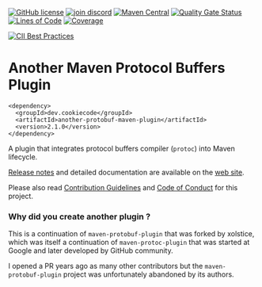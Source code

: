 [![GitHub license](https://img.shields.io/badge/license-Apache%202-blue.svg)](https://github.com/sebastienvermeille/another-protobuf-maven-plugin/blob/master/LICENSE)
[![join discord](https://img.shields.io/badge/join%20discord-gray?style=flat&logo=discord&link=https://discord.gg/uqQ2SWCQCb)](https://discord.gg/uqQ2SWCQCb)
[![Maven Central](https://img.shields.io/maven-central/v/dev.cookiecode/another-protobuf-maven-plugin.svg)](https://mvnrepository.com/artifact/dev.cookiecode/another-protobuf-maven-plugin/)
[![Quality Gate Status](https://sonarcloud.io/api/project_badges/measure?project=dev.cookiecode%3Aanother-protobuf-maven-plugin&metric=alert_status)](https://sonarcloud.io/summary/new_code?id=dev.cookiecode%3Aanother-protobuf-maven-plugin)
[![Lines of Code](https://sonarcloud.io/api/project_badges/measure?project=dev.cookiecode%3Aanother-protobuf-maven-plugin&metric=ncloc)](https://sonarcloud.io/summary/new_code?id=dev.cookiecode%3Aanother-protobuf-maven-plugin)
[![Coverage](https://sonarcloud.io/api/project_badges/measure?project=dev.cookiecode%3Aanother-protobuf-maven-plugin&metric=coverage)](https://sonarcloud.io/summary/new_code?id=dev.cookiecode%3Aanother-protobuf-maven-plugin)

[![CII Best Practices](https://bestpractices.coreinfrastructure.org/projects/6337/badge)](https://bestpractices.coreinfrastructure.org/projects/6337)


# Another Maven Protocol Buffers Plugin

```
<dependency>
  <groupId>dev.cookiecode</groupId>
  <artifactId>another-protobuf-maven-plugin</artifactId>
  <version>2.1.0</version>
</dependency>
```

A plugin that integrates protocol buffers compiler (`protoc`) into Maven lifecycle.

[Release notes](https://another-protobuf-maven-plugin.cookiecode.dev/changes-report.html) and detailed documentation
are available on the [web site](https://another-protobuf-maven-plugin.cookiecode.dev/).

Please also read [Contribution Guidelines](docs/CONTRIBUTING.md) and [Code of Conduct](docs/CODE_OF_CONDUCT.md) for this project.


### Why did you create another plugin ?

This is a continuation of `maven-protobuf-plugin` that was forked by xolstice, which was itself a continuation of
`maven-protoc-plugin` that was started at Google and later developed by GitHub community.

I opened a PR years ago as many other contributors but the `maven-protobuf-plugin` project was unfortunately
abandoned by its authors.
